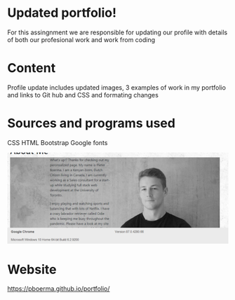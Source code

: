 # Updated portfolio!

For this assingnment we are responsible for updating our profile with details of both our profesional work and work from coding

# Content

Profile update includes updated images, 3 examples of work in my portfolio and links to Git hub and CSS and formating changes

# Sources and programs used

CSS
HTML
Bootstrap
Google fonts

![Screenshot](assets\screenshot.png)

# Website

https://pboerma.github.io/portfolio/
